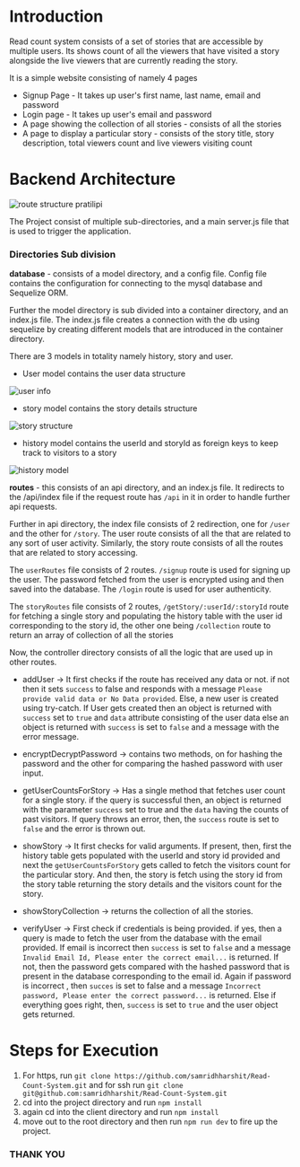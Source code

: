 # Introduction

Read count system consists of a set of stories that are accessible by multiple users. Its shows count of all the viewers that have visited a story alongside the live viewers that are currently reading the story.

It is a simple website consisting of namely 4 pages
 - Signup Page - It takes up user's first name, last name, email and password 
 - Login page - It takes up user's email and password
 - A page showing the collection of all stories - consists of all the stories
 - A page to display a particular story - consists of the story title, story description, total viewers count and live viewers visiting count
 
 # Backend Architecture
 
 ![route structure pratilipi](https://user-images.githubusercontent.com/39849261/93043418-579e0d00-f66f-11ea-973c-e18db095968a.png)

The Project consist of multiple sub-directories, and a main server.js file that is  used to trigger the application.

### Directories Sub division

**database** - consists of a model directory, and a config file. Config file contains the configuration for connecting to the mysql database and Sequelize ORM.
 
 Further the model directory is sub divided into a container directory, and an index.js file. The index.js file creates a connection with the db using sequelize by creating different models that are introduced in the container directory.
 
 There are 3 models in totality namely history, story and user. 
  - User model contains the user data structure
  
  ![user info](https://user-images.githubusercontent.com/39849261/93043959-ff680a80-f670-11ea-82b8-0bdceb69f792.png)
 
  - story model contains the story details structure
  
  ![story structure](https://user-images.githubusercontent.com/39849261/93044061-47872d00-f671-11ea-81df-4a32f93cf745.png)
  
  - history model contains the userId and storyId as foreign keys to keep track to visitors to a story
  
  ![history model](https://user-images.githubusercontent.com/39849261/93044149-97fe8a80-f671-11ea-9649-9081e241bcee.png)


**routes** - this consists of an api directory, and an index.js file. It redirects to the /api/index file if the request route has `/api` in it in order to handle further api requests.

Further in api directory, the index file consists of 2 redirection, one for `/user` and the other for `/story`. The user route consists of all the that are related to any sort of user activity. Similarly, the story route consists of all the routes that are related to story accessing.

The `userRoutes` file consists of 2 routes. `/signup` route is used for signing up the user. The password fetched from the user is encrypted using and then saved into the database. The `/login` route is used for user authenticity.   

The `storyRoutes` file consists of 2 routes, `/getStory/:userId/:storyId` route for fetching a single story and populating the history table with the user id corresponding to the story id,
the other one being `/collection` route to return an array of collection of all the stories  

Now, the controller directory consists of all the logic that are used up in other routes.
 - addUser -> It first checks if the route has received any data or not. if not then it sets `success` to false and responds with a message `Please provide valid data or No Data provided`. Else, a new user is created using try-catch. If User gets created then an object is returned with `success` set to `true` and `data` attribute consisting of the user data else an object is returned with `success` is set to `false` and a message with the error message.
 
 - encryptDecryptPassword -> contains two methods, on for hashing the password and the other for comparing the hashed password with user input.
 
 - getUserCountsForStory -> Has a single method that fetches user count for a single story. if the query is successful then, an object is returned with the parameter `success` set to true and the `data` having the counts of past visitors. If query throws an error, then, the `success` route is set to `false` and the error is thrown out.
 
 - showStory -> It first checks for valid arguments. If present, then, first the history table gets populated with the userId and story id provided and next the `getUserCountsForStory` gets called to fetch the visitors count for the particular story. And then, the story is fetch using the story id from the story table returning the story details and the visitors count for the story.
 
 - showStoryCollection -> returns the collection of all the stories.
 
 - verifyUser -> First check if credentials is being provided. if yes, then a query is made to fetch the user from the database with the email provided. If email is incorrect then `success` is set to `false` and a message `Invalid Email Id, Please enter the correct email...` is returned. If not, then the password gets compared with the hashed password that is present in the database corresponding to the email id. Again if password is incorrect , then `succes` is set to false and a message `Incorrect password, Please enter the correct password...` is returned. Else if everything goes right, then,  `success` is set to `true` and the user object gets returned. 
# Steps for Execution
1. For https, run `git clone https://github.com/samridhharshit/Read-Count-System.git` and for ssh run `git clone git@github.com:samridhharshit/Read-Count-System.git`
2. cd into the project directory and run `npm install`
3. again cd into the client directory and run `npm install`
4. move out to the root directory and then  run `npm run dev` to fire up the project.

### THANK YOU